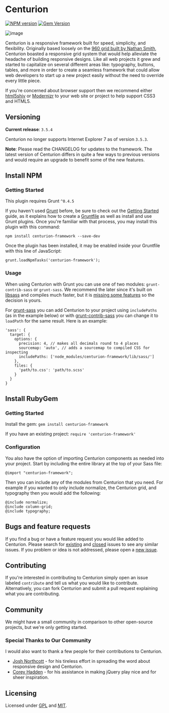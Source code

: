 # Centurion

[![NPM version](https://badge.fury.io/js/centurion-framework.svg)](http://badge.fury.io/js/centurion-framework)
[![Gem Version](https://badge.fury.io/rb/centurion-framework.svg)](http://badge.fury.io/rb/centurion-framework)

![image](http://www.centurionframework.com/graphics/centurion_200.png)

Centurion is a responsive framework built for speed, simplicity, and flexibility. Originally based loosely on the [960 grid built by Nathan Smith](http://960.gs/), Centurion boasted a responsive grid system that would help alleviate the headache of building responsive designs. Like all web projects it grew and started to capitalize on several different areas like: typography, buttons, tables, and more in order to create a seamless framework that could allow web developers to start up a new project easily without the need to override every little piece. 

If you're concerned about browser support then we recommend either [html5shiv](https://code.google.com/p/html5shiv/) or [Modernizr](http://modernizr.com/) to your web site or project to help support CSS3 and HTML5.


## Versioning

**Current release**: `3.5.4`

Centurion no longer supports Internet Explorer 7 as of version `3.5.3`.

**Note**: Please read the CHANGELOG for updates to the framework. The latest version of Centurion differs in quite a few ways to previous versions and would require an upgrade to benefit some of the new features.


## Install NPM

### Getting Started

This plugin requires Grunt `^0.4.5`

If you haven't used [Grunt](http://gruntjs.com/) before, be sure to check out the [Getting Started](http://gruntjs.com/getting-started) guide, as it explains how to create a [Gruntfile](http://gruntjs.com/sample-gruntfile) as well as install and use Grunt plugins. Once you're familiar with that process, you may install this plugin with this command:

`npm install centurion-framework --save-dev`

Once the plugin has been installed, it may be enabled inside your Gruntfile with this line of JavaScript:

`grunt.loadNpmTasks('centurion-framework');`

### Usage

When using Centurion with Grunt you can use one of two modules: `grunt-contrib-sass` or `grunt-sass`. We recommend the later since it's built on [libsass](http://libsass.org/) and compiles much faster, but it is [missing some features](http://sass-compatibility.github.io/) so the decision is yours. 

For [grunt-sass](https://github.com/sindresorhus/grunt-sass) you can add Centurion to your project using `includePaths` (as in the example below) or with [grunt-contrib-sass](https://github.com/gruntjs/grunt-contrib-sass) you can change it to `loadPath` for the same result. Here is an example:

```
'sass': {
  target: {
    options: {
      precision: 4, // makes all decimals round to 4 places
      sourcemap: 'auto', // adds a sourcemap to compiled CSS for inspecting
      includePaths: ['node_modules/centurion-framework/lib/sass/']
    },
    files: {
      'path/to.css': 'path/to.scss'
    }
  }
}
```


## Install RubyGem

### Getting Started

Install the gem: `gem install centurion-framework`

If you have an existing project: `require 'centurion-framework'`

### Configuration

You also have the option of importing Centurion components as needed into your project. Start by including the entire library at the top of your Sass file:

`@import "centurion-framework";`

Then you can include any of the modules from Centurion that you need. For example if you wanted to only include normalize, the Centurion grid, and typography then you would add the following:

```
@include normalize;
@include column-grid;
@include typography;
```



## Bugs and feature requests

If you find a bug or have a feature request you would like added to Centurion. Please search for [existing](https://github.com/justinhough/Centurion/issues?q=is%3Aopen+is%3Aissue) and [closed](https://github.com/justinhough/Centurion/issues?q=is%3Aissue+is%3Aclosed) issues to see any similar issues. If you problem or idea is not addressed, please open a [new issue](https://github.com/justinhough/Centurion/issues/new).


## Contributing

If you're interested in contributing to Centurion simply open an issue labeled `contribute` and tell us what you would like to contribute. Alternatively, you can fork Centurion and submit a pull request explaining what you are contributing.

## Community

We might have a small community in comparison to other open-source projects, but we're only getting started.


### Special Thanks to Our Community

I would also want to thank a few people for their contributions to Centurion.

* [Josh Northcott](https://github.com/jnorthcott22) - for his tireless effort in spreading the word about responsive design and Centurion.
* [Corey Hadden](https://github.com/craql) - for his assistance in making jQuery play nice and for sheer inspiration.


## Licensing

Licensed under [GPL](http://www.gnu.org/licenses/gpl.html) and [MIT](http://www.opensource.org/licenses/mit-license.php).
